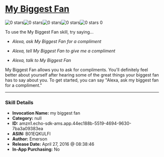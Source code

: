 # [My Biggest Fan](http://alexa.amazon.com/#skills/amzn1.echo-sdk-ams.app.44ec188b-5519-4694-9630-7ba3a09383ea)
![0 stars](../../images/ic_star_border_black_18dp_1x.png)![0 stars](../../images/ic_star_border_black_18dp_1x.png)![0 stars](../../images/ic_star_border_black_18dp_1x.png)![0 stars](../../images/ic_star_border_black_18dp_1x.png)![0 stars](../../images/ic_star_border_black_18dp_1x.png) 0

To use the My Biggest Fan skill, try saying...

* *Alexa, ask My Biggest Fan for a compliment*

* *Alexa, tell My Biggest Fan to give me a compliment*

* *Alexa, talk to My Biggest Fan*

My Biggest Fan allows you to ask for compliments. You'll definitely feel better about yourself after hearing some of the great things your biggest fan has to say about you. To get started, you can say "Alexa, ask my biggest fan for a compliment."

***

### Skill Details

* **Invocation Name:** my biggest fan
* **Category:** null
* **ID:** amzn1.echo-sdk-ams.app.44ec188b-5519-4694-9630-7ba3a09383ea
* **ASIN:** B01EQKULFI
* **Author:** Emerson
* **Release Date:** April 27, 2016 @ 08:38:46
* **In-App Purchasing:** No
